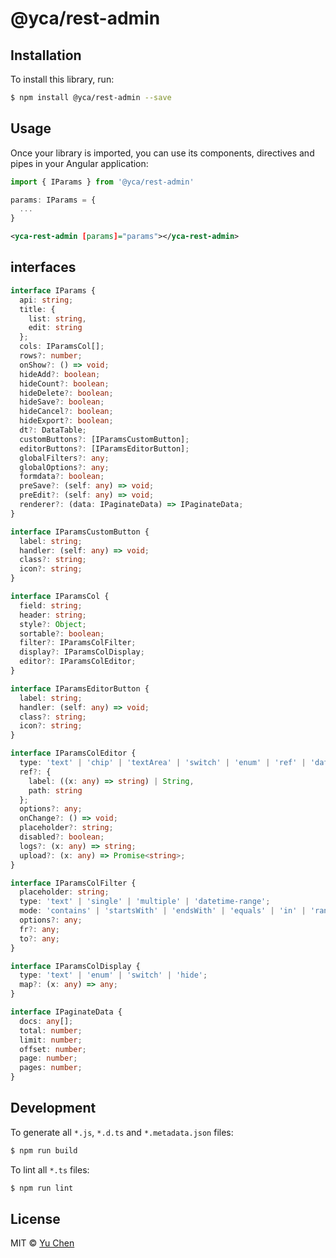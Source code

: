 # @yca/rest-admin

## Installation

To install this library, run:

```bash
$ npm install @yca/rest-admin --save
```

## Usage

Once your library is imported, you can use its components, directives and pipes in your Angular application:

```ts
import { IParams } from '@yca/rest-admin'

params: IParams = {
  ...
}
```
```xml
<yca-rest-admin [params]="params"></yca-rest-admin>
```

## interfaces
```ts
interface IParams {
  api: string;
  title: {
    list: string,
    edit: string
  };
  cols: IParamsCol[];
  rows?: number;
  onShow?: () => void;
  hideAdd?: boolean;
  hideCount?: boolean;
  hideDelete?: boolean;
  hideSave?: boolean;
  hideCancel?: boolean;
  hideExport?: boolean;
  dt?: DataTable;
  customButtons?: [IParamsCustomButton];
  editorButtons?: [IParamsEditorButton];
  globalFilters?: any;
  globalOptions?: any;
  formdata?: boolean;
  preSave?: (self: any) => void;
  preEdit?: (self: any) => void;
  renderer?: (data: IPaginateData) => IPaginateData;
}

interface IParamsCustomButton {
  label: string;
  handler: (self: any) => void;
  class?: string;
  icon?: string;
}

interface IParamsCol {
  field: string;
  header: string;
  style?: Object;
  sortable?: boolean;
  filter?: IParamsColFilter;
  display?: IParamsColDisplay;
  editor?: IParamsColEditor;
}

interface IParamsEditorButton {
  label: string;
  handler: (self: any) => void;
  class?: string;
  icon?: string;
}

interface IParamsColEditor {
  type: 'text' | 'chip' | 'textArea' | 'switch' | 'enum' | 'ref' | 'datetime' | 'logs' | 'image' | 'images';
  ref?: {
    label: ((x: any) => string) | String,
    path: string
  };
  options?: any;
  onChange?: () => void;
  placeholder?: string;
  disabled?: boolean;
  logs?: (x: any) => string;
  upload?: (x: any) => Promise<string>;
}

interface IParamsColFilter {
  placeholder: string;
  type: 'text' | 'single' | 'multiple' | 'datetime-range';
  mode: 'contains' | 'startsWith' | 'endsWith' | 'equals' | 'in' | 'range' | 'id';
  options?: any;
  fr?: any;
  to?: any;
}

interface IParamsColDisplay {
  type: 'text' | 'enum' | 'switch' | 'hide';
  map?: (x: any) => any;
}

interface IPaginateData {
  docs: any[];
  total: number;
  limit: number;
  offset: number;
  page: number;
  pages: number;
}
```

## Development

To generate all `*.js`, `*.d.ts` and `*.metadata.json` files:

```bash
$ npm run build
```

To lint all `*.ts` files:

```bash
$ npm run lint
```

## License

MIT © [Yu Chen](mailto:yu.chen@live.ie)
